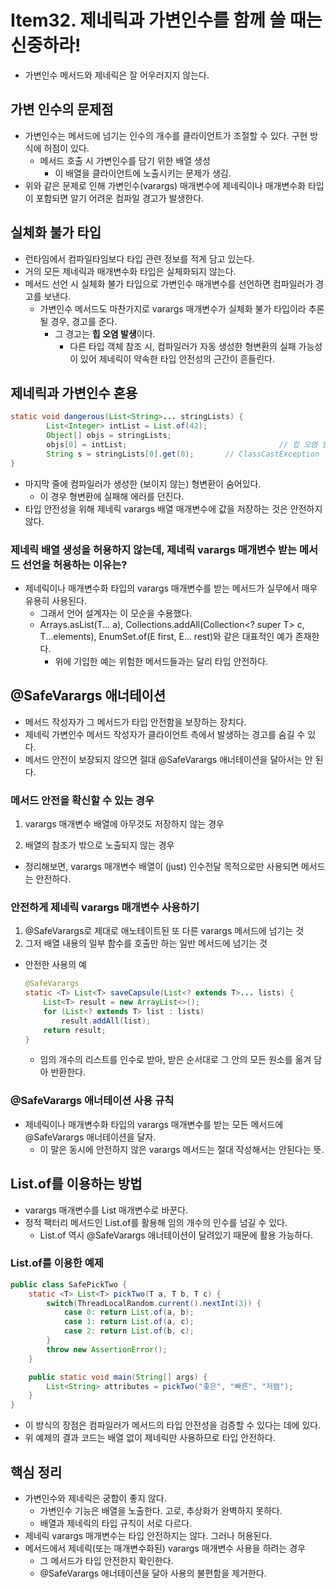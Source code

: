 # Item32. 제네릭과 가변인수를 함께 쓸 때는 신중하라!

- 가변인수 메서드와 제네릭은 잘 어우러지지 않는다.



## 가변 인수의 문제점

- 가변인수는 메서드에 넘기는 인수의 개수를 클라이언트가 조절할 수 있다. 구현 방식에 허점이 있다.
  - 메서드 호출 시 가변인수를 담기 위한 배열 생성
    - 이 배열을 클라이언트에 노출시키는 문제가 생김.
- 위와 같은 문제로 인해 가변인수(varargs) 매개변수에 제네릭이나 매개변수화 타입이 포함되면 알기 어려운 컴파일 경고가 발생한다.



## 실체화 불가 타입

- 런타임에서 컴파일타임보다 타입 관련 정보를 적게 담고 있는다.
- 거의 모든 제네릭과 매개변수화 타입은 실체화되지 않는다.
- 메서드 선언 시 실체화 불가 타입으로 가변인수 매개변수를 선언하면 컴파일러가 경고를 보낸다.
  - 가변인수 메서드도 마찬가지로 varargs 매개변수가 실체화 불가 타입이라 추론될 경우, 경고를 준다.
    - 그 경고는 **힙 오염 발생**이다.
      - 다른 타입 객체 참조 시, 컴파일러가 자동 생성한 형변환의 실패 가능성이 있어 제네릭이 약속한 타입 안전성의 근간이 흔들린다.



## 제네릭과 가변인수 혼용

~~~java
static void dangerous(List<String>... stringLists) {
		List<Integer> intList = List.of(42);
		Object[] objs = stringLists;
		objs[0] = intList;									// 힙 오염 발생
		String s = stringLists[0].get(0);		// ClassCastException
}
~~~

- 마지막 줄에 컴파일러가 생성한 (보이지 않는) 형변환이 숨어있다.
  - 이 경우 형변환에 실패해 에러를 던진다.
- 타입 안전성을 위해 제네릭 varargs 배열 매개변수에 값을 저장하는 것은 안전하지 않다.



### 제네릭 배열 생성을 허용하지 않는데, 제네릭 varargs 매개변수 받는 메서드 선언을 허용하는 이유는?

- 제네릭이나 매개변수화 타입의 varargs 매개변수를 받는 메서드가 실무에서 매우 유용히 사용된다.
  - 그래서 언어 설계자는 이 모순을 수용했다.
  - Arrays.asList(T... a), Collections.addAll(Collection<? super T> c, T...elements), EnumSet.of(E first, E... rest)와 같은 대표적인 예가 존재한다.
    - 위에 기입한 예는 위험한 메서드들과는 달리 타입 안전하다.



## @SafeVarargs 애너테이션

- 메서드 작성자가 그 메서드가 타입 안전함을 보장하는 장치다.
- 제네릭 가변인수 메서드 작성자가 클라이언트 측에서 발생하는 경고를 숨길 수 있다.
- 메서드 안전이 보장되지 않으면 절대 @SafeVarargs 애너테이션을 달아서는 안 된다.



### 메서드 안전을 확신할 수 있는 경우

1. varargs 매개변수 배열에 아무것도 저장하지 않는 경우

2. 배열의 참조가 밖으로 노출되지 않는 경우

- 정리해보면, varargs 매개변수 배열이 (just) 인수전달 목적으로만 사용되면 메서드는 안전하다.



### 안전하게 제네릭 varargs 매개변수 사용하기

1. @SafeVarargs로 제대로 애노테이트된 또 다른 varargs 메서드에 넘기는 것
2. 그저 배열 내용의 일부 함수를 호출만 하는 일반 메서드에 넘기는 것

- 안전한 사용의 예

  ~~~java
  @SafeVarargs
  static <T> List<T> saveCapsule(List<? extends T>... lists) {
      List<T> result = new ArrayList<>();
      for (List<? extends T> list : lists)
          result.addAll(list);
      return result;
  }
  ~~~
  
  - 임의 개수의 리스트를 인수로 받아, 받은 순서대로 그 안의 모든 원소를 옮겨 담아 반환한다.



### @SafeVarargs 애너테이션 사용 규칙

- 제네릭이나 매개변수화 타입의 varargs 매개변수를 받는 모든 메서드에 @SafeVarargs 애너테이션을 달자.
  - 이 말은 동시에 안전하지 않은 varargs 메서드는 절대 작성해서는 안된다는 뜻.



## List.of를 이용하는 방법

- varargs 매개변수를 List 매개변수로 바꾼다.
- 정적 팩터리 메서드인 List.of를 활용해 임의 개수의 인수를 넘길 수 있다. 
  - List.of 역시 @SafeVarargs 애너테이션이 달려있기 때문에 활용 가능하다.



### List.of를 이용한 예제

~~~java
public class SafePickTwo {
    static <T> List<T> pickTwo(T a, T b, T c) {
        switch(ThreadLocalRandom.current().nextInt(3)) {
            case 0: return List.of(a, b);
            case 1: return List.of(a, c);
            case 2: return List.of(b, c);
        }
        throw new AssertionError();
    }

    public static void main(String[] args) {
        List<String> attributes = pickTwo("좋은", "빠른", "저렴");
    }
}
~~~

- 이 방식의 장점은 컴파일러가 메서드의 타입 안전성을 검증할 수 있다는 데에 있다. 
- 위 예제의 결과 코드는 배열 없이 제네릭만 사용하므로 타입 안전하다.



## 핵심 정리

- 가변인수와 제네릭은 궁합이 좋지 않다.
  - 가변인수 기능은 배열을 노출한다. 고로, 추상화가 완벽하지 못하다.
  - 배열과 제네릭의 타입 규칙이 서로 다르다.
- 제네릭 varargs 매개변수는 타입 안전하지는 않다. 그러나 허용된다.
- 메서드에서 제네릭(또는 매개변수화된) varargs 매개변수 사용을 하려는 경우
  - 그 메서드가 타입 안전한지 확인한다.
  - @SafeVarargs 애너테이션을 달아 사용의 불편함을 제거한다.

